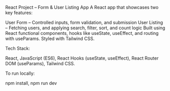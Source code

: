 React Project – Form & User Listing App
A React app that showcases two key features:

User Form – Controlled inputs, form validation, and submission
User Listing – Fetching users, and applying search, filter, sort, and count logic
Built using React functional components, hooks like useState, useEffect, and routing with useParams. Styled with Tailwind CSS.

Tech Stack:

React, JavaScript (ES6),
React Hooks (useState, useEffect),
React Router DOM (useParams),
Tailwind CSS.

To run locally:

npm install,
npm run dev
